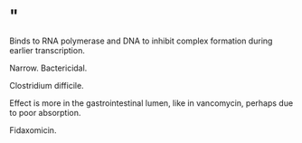# "

Binds to RNA polymerase and DNA to inhibit complex formation during earlier transcription.

Narrow.
Bactericidal.

Clostridium difficile.

Effect is more in the gastrointestinal lumen, like in vancomycin, perhaps due to poor absorption.

Fidaxomicin.
